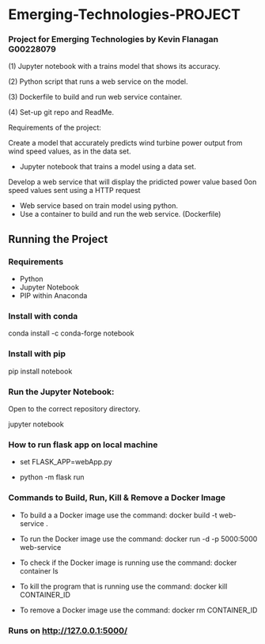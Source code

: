 # Emerging-Technologies-PROJECT

### Project for Emerging Technologies by Kevin Flanagan G00228079

(1) Jupyter notebook with a trains model that shows its accuracy.

(2) Python script that runs a web service on the model.

(3) Dockerfile to build and run web service container.

(4) Set-up git repo and ReadMe. 

Requirements of the project: 

Create a model that accurately predicts wind turbine power output from wind speed values, as in the data set.

 * Jupyter notebook that trains a model using a data set.
 
Develop a web service that will display the pridicted power value based 0on speed values sent using a HTTP request

  * Web service based on train model using python.
  * Use a container to build and run the web service. (Dockerfile)
 
## Running the Project 

### Requirements 
  * Python 
  * Jupyter Notebook 
  * PIP within Anaconda
  
### Install with conda

conda install -c conda-forge notebook

### Install with pip

pip install notebook

### Run the Jupyter Notebook:

Open to the correct repository directory.

jupyter notebook

### How to run flask app on local machine

 * set FLASK_APP=webApp.py

 * python -m flask run

### Commands to Build, Run, Kill & Remove a Docker Image

 * To build a a Docker image use the command: docker build -t web-service .

 * To run the Docker image use the command: docker run -d -p 5000:5000 web-service

 * To check if the Docker image is running use the command: docker container ls

 * To kill the program that is running use the command: docker kill CONTAINER_ID

 * To remove a Docker image use the command: docker rm CONTAINER_ID 
 
 ### Runs on http://127.0.0.1:5000/ 

